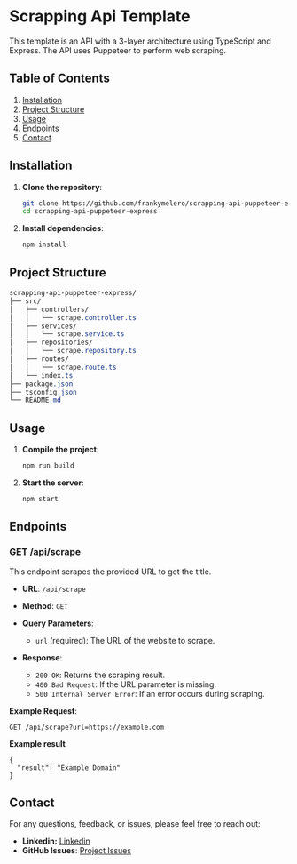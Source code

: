 # Scrapping Api Template

This template is an API with a 3-layer architecture using TypeScript and Express. The API uses Puppeteer to perform web scraping.

## Table of Contents

1. [Installation](#installation)
2. [Project Structure](#project-structure)
3. [Usage](#usage)
4. [Endpoints](#endpoints)
4. [Contact](#contact)

## Installation

1. **Clone the repository**:
   ```bash
   git clone https://github.com/frankymelero/scrapping-api-puppeteer-express
   cd scrapping-api-puppeteer-express
   ```

2. **Install dependencies**:

    ```bash
    npm install
    ```

## Project Structure
```css
scrapping-api-puppeteer-express/
├── src/
│   ├── controllers/
│   │   └── scrape.controller.ts
│   ├── services/
│   │   └── scrape.service.ts
│   ├── repositories/
│   │   └── scrape.repository.ts
│   ├── routes/
│   │   └── scrape.route.ts
│   └── index.ts
├── package.json
├── tsconfig.json
└── README.md
```
## Usage
1. **Compile the project**:

    ```bash
    npm run build
    ```
2. **Start the server**:

    ```bash
    npm start
    ```    
## Endpoints

### GET /api/scrape

This endpoint scrapes the provided URL to get the title.

- **URL**: `/api/scrape`
- **Method**: `GET`
- **Query Parameters**:
  - `url` (required): The URL of the website to scrape.

- **Response**:
  - `200 OK`: Returns the scraping result.
  - `400 Bad Request`: If the URL parameter is missing.
  - `500 Internal Server Error`: If an error occurs during scraping.

**Example Request**:
```http
GET /api/scrape?url=https://example.com
```

**Example result**
```http 
{
  "result": "Example Domain"
}
```
## Contact

For any questions, feedback, or issues, please feel free to reach out:

- **Linkedin:** [Linkedin](https://linkedin.com/in/frankymelero)
- **GitHub Issues**: [Project Issues](https://github.com/frankymelero/scrapping-api-puppeteer-express/issues)

